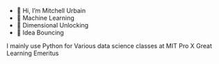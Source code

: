 - 👋 Hi, I’m Mitchell Urbain
- 👀 Machine Learning
- 🌱 Dimensional Unlocking
- 💞️ Idea Bouncing

I mainly use Python for Various data science classes at MIT Pro X Great Learning Emeritus


<!---
UrbainM/UrbainM is a ✨ special ✨ repository because its `README.md` (this file) appears on your GitHub profile.
You can click the Preview link to take a look at your changes.
--->
